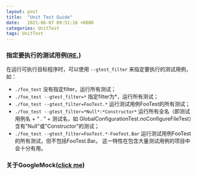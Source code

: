 ```yaml
---
layout: post
title:  "Unit Test Guide"
date:   2021-06-07 09:51:16 +0800
categories: UnitTest
tags: UnitTest
---
```


### 指定要执行的测试用例(<a href="https://www.cnblogs.com/xiuzhublog/p/13554370.html" title="2.3运行单元测试">RE.</a>)

在运行可执行目标程序时，可以使用 `--gtest_filter` 来指定要执行的测试用例，如：

* `./foo_test` 没有指定filter，运行所有测试；
* `./foo_test --gtest_filter=*` 指定filter为*，运行所有测试；
* `./foo_test --gtest_filter=FooTest.*` 运行测试用例FooTest的所有测试；
* `./foo_test --gtest_filter=*Null*:*Constructor*` 运行所有全名（即测试用例名 + “ . ” + 测试名，如
  GlobalConfigurationTest.noConfigureFileTest）含有"Null"或"Constructor"的测试；
* `./foo_test --gtest_filter=FooTest.*-FooTest.Bar` 运行测试用例FooTest的所有测试，但不包括FooTest.Bar。 这一特性在包含大量测试用例的项目中会十分有用。

### 关于GoogleMock(<a href="https://www.cnblogs.com/xiuzhublog/p/13554370.html" title="第三章开始介绍GoogleMock">click me</a>)